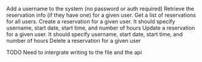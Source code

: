 Add a username to the system (no password or auth required)
Retrieve the reservation info (if they have one) for a given user.
Get a list of reservations for all users.
Create a reservation for a given user. It should specify username, start date, start time, and number of hours
Update a reservation for a given user. It should specify username, start date, start time, and number of hours
Delete a reservation for a given user


TODO 
Need to intergrate writing to the file and the api